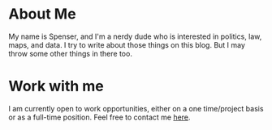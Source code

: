 # About Me
 
 My name is Spenser, and I'm a nerdy dude who is interested in politics, law, maps, and data. I try to write about those things on this blog. But I may throw some other things in there too.
 
 
# Work with me
 
  I am currently open to work opportunities, either on a one time/project basis or as a full-time position. Feel free to contact me [here](/contact).
 
